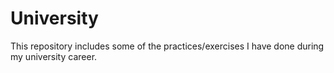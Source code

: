 # University

This repository includes some of the practices/exercises I have done during my university career.
